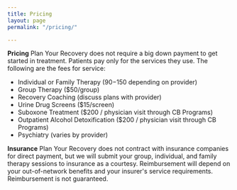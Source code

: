 ```yaml
---
title: Pricing
layout: page
permalink: "/pricing/"

---
```

**Pricing**
Plan Your Recovery does not require a big down payment to get started in treatment. Patients pay only for the services they use. The following are the fees for service:

* Individual or Family Therapy ($90-$150 depending on provider) 
* Group Therapy ($50/group) 
* Recovery Coaching (discuss plans with provider) 
* Urine Drug Screens ($15/screen) 
* Suboxone Treatment ($200 / physician visit through CB Programs)
* Outpatient Alcohol Detoxification ($200 / physician visit through CB Programs) 
* Psychiatry (varies by provider)


**Insurance** Plan Your Recovery does not contract with insurance companies for direct payment, but we will submit your group, individual, and family therapy sessions to insurance as a courtesy. Reimbursement will depend on your out-of-network benefits and your insurer's service requirements. Reimbursement is not guaranteed.